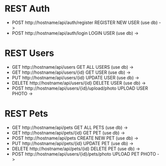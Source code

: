 # REST Auth
- POST http://hostname/api/auth/register REGISTER NEW USER (use db) -> 
- POST http://hostname/api/auth/login LOGIN USER (use db) -> 

# REST Users
- GET http://hostname/api/users GET ALL USERS (use db) ->
- GET http://hostname/api/users/{id} GET USER (use db) ->
- PUT http://hostname/api/users/{id} UPDATE USER (use db) ->
- DELETE http://hostname/api/users/{id} DELETE USER (use db) ->
- POST http://hostname/api/users/{id}/upload/photo UPLOAD USER PHOTO -> 

# REST Pets
- GET http://hostname/api/pets GET ALL PETS (use db) ->
- GET http://hostname/api/pets/{id} GET PET (use db) ->
- POST http://hostname/api/pets CREATE NEW PET (use db) ->
- PUT http://hostname/api/pets/{id} UPDATE PET (use db) ->
- DELETE http://hostname/api/pets/{id} DELETE PET (use db) ->
- POST http://hostname/api/users/{id}/pets/photo UPLOAD PET PHOTO ->
